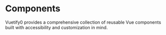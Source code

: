 # Components

Vuetify0 provides a comprehensive collection of reusable Vue components built with accessibility and customization in mind.
